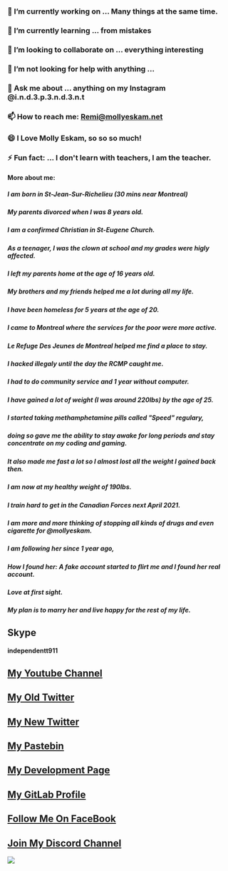 ### 🔭 I’m currently working on ... Many things at the same time.
### 🌱 I’m currently learning ... from mistakes
### 👯 I’m looking to collaborate on ... everything interesting
### 🤔 I’m not looking for help with anything ... 
### 💬 Ask me about ... anything on my Instagram @i.n.d.3.p.3.n.d.3.n.t
### 📫 How to reach me: Remi@mollyeskam.net
### 😄 I Love Molly Eskam, so so so much!
### ⚡ Fun fact: ... I don't learn with teachers, I am the teacher.
#### More about me:
##### I am born in St-Jean-Sur-Richelieu (30 mins near Montreal)
##### My parents divorced when I was 8 years old.
##### I am a confirmed Christian in St-Eugene Church.
##### 
##### As a teenager, I was the clown at school and my grades were higly affected.
##### I left my parents home at the age of 16 years old.
##### My brothers and my friends helped me a lot during all my life.
##### 
##### I have been homeless for 5 years at the age of 20.
##### I came to Montreal where the services for the poor were more active.
##### Le Refuge Des Jeunes de Montreal helped me find a place to stay.
##### 
##### I hacked illegaly until the day the RCMP caught me.
##### I had to do community service and 1 year without computer.
##### I have gained a lot of weight (I was around 220lbs) by the age of 25.
##### 
##### I started taking methamphetamine pills called "Speed" regulary,
##### doing so gave me the ability to stay awake for long periods and stay concentrate on my coding and gaming.
##### It also made me fast a lot so I almost lost all the weight I gained back then.
##### 
##### I am now at my healthy weight of 190lbs.
##### I train hard to get in the Canadian Forces next April 2021.
##### I am more and more thinking of stopping all kinds of drugs and even cigarette for @mollyeskam.
##### 
##### I am following her since 1 year ago,
##### How I found her: A fake account started to flirt me and I found her real account.
##### Love at first sight.
##### My plan is to marry her and live happy for the rest of my life.
## Skype
#### independentt911
## [My Youtube Channel](https://is.gd/MyYouTube)
## [My Old Twitter](https://twitter.com/independentcod)
## [My New Twitter](https://twitter.com/ind3p3nd3nt_Git)
## [My Pastebin](https://pastebin.com/u/independentt)
## [My Development Page](https://ind3p3nd3nt.github.io)
## [My GitLab Profile](https://gitlab.com/ind3p3nd3nt)
## [Follow Me On FaceBook](https://fb.me/remi.girard2)
## [Join My Discord Channel](https://discord.gg/gGcWeas)
<a href="https://github.com/antonkomarev/github-profile-views-counter">
    <img src="https://komarev.com/ghpvc/?username=ind3p3nd3nt">
</a>
